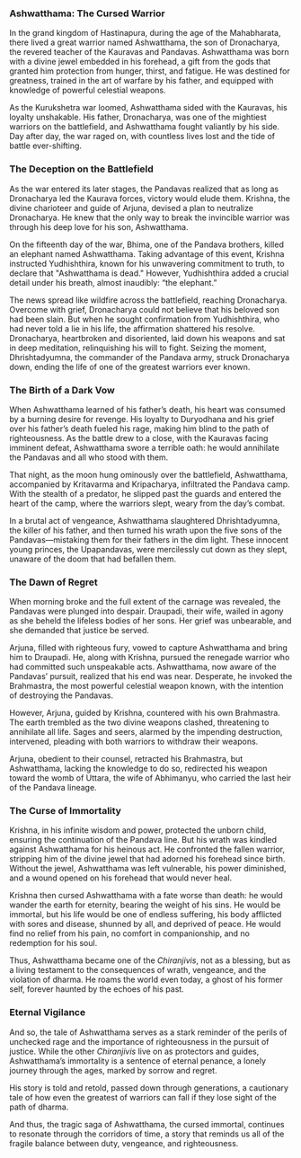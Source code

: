 
### **Ashwatthama: The Cursed Warrior**

In the grand kingdom of Hastinapura, during the age of the Mahabharata, there lived a great warrior named Ashwatthama, the son of Dronacharya, the revered teacher of the Kauravas and Pandavas. Ashwatthama was born with a divine jewel embedded in his forehead, a gift from the gods that granted him protection from hunger, thirst, and fatigue. He was destined for greatness, trained in the art of warfare by his father, and equipped with knowledge of powerful celestial weapons.

As the Kurukshetra war loomed, Ashwatthama sided with the Kauravas, his loyalty unshakable. His father, Dronacharya, was one of the mightiest warriors on the battlefield, and Ashwatthama fought valiantly by his side. Day after day, the war raged on, with countless lives lost and the tide of battle ever-shifting.

### **The Deception on the Battlefield**

As the war entered its later stages, the Pandavas realized that as long as Dronacharya led the Kaurava forces, victory would elude them. Krishna, the divine charioteer and guide of Arjuna, devised a plan to neutralize Dronacharya. He knew that the only way to break the invincible warrior was through his deep love for his son, Ashwatthama.

On the fifteenth day of the war, Bhima, one of the Pandava brothers, killed an elephant named Ashwatthama. Taking advantage of this event, Krishna instructed Yudhishthira, known for his unwavering commitment to truth, to declare that "Ashwatthama is dead." However, Yudhishthira added a crucial detail under his breath, almost inaudibly: “the elephant.” 

The news spread like wildfire across the battlefield, reaching Dronacharya. Overcome with grief, Dronacharya could not believe that his beloved son had been slain. But when he sought confirmation from Yudhishthira, who had never told a lie in his life, the affirmation shattered his resolve. Dronacharya, heartbroken and disoriented, laid down his weapons and sat in deep meditation, relinquishing his will to fight. Seizing the moment, Dhrishtadyumna, the commander of the Pandava army, struck Dronacharya down, ending the life of one of the greatest warriors ever known.

### **The Birth of a Dark Vow**

When Ashwatthama learned of his father’s death, his heart was consumed by a burning desire for revenge. His loyalty to Duryodhana and his grief over his father’s death fueled his rage, making him blind to the path of righteousness. As the battle drew to a close, with the Kauravas facing imminent defeat, Ashwatthama swore a terrible oath: he would annihilate the Pandavas and all who stood with them.

That night, as the moon hung ominously over the battlefield, Ashwatthama, accompanied by Kritavarma and Kripacharya, infiltrated the Pandava camp. With the stealth of a predator, he slipped past the guards and entered the heart of the camp, where the warriors slept, weary from the day’s combat.

In a brutal act of vengeance, Ashwatthama slaughtered Dhrishtadyumna, the killer of his father, and then turned his wrath upon the five sons of the Pandavas—mistaking them for their fathers in the dim light. These innocent young princes, the Upapandavas, were mercilessly cut down as they slept, unaware of the doom that had befallen them.

### **The Dawn of Regret**

When morning broke and the full extent of the carnage was revealed, the Pandavas were plunged into despair. Draupadi, their wife, wailed in agony as she beheld the lifeless bodies of her sons. Her grief was unbearable, and she demanded that justice be served.

Arjuna, filled with righteous fury, vowed to capture Ashwatthama and bring him to Draupadi. He, along with Krishna, pursued the renegade warrior who had committed such unspeakable acts. Ashwatthama, now aware of the Pandavas’ pursuit, realized that his end was near. Desperate, he invoked the Brahmastra, the most powerful celestial weapon known, with the intention of destroying the Pandavas.

However, Arjuna, guided by Krishna, countered with his own Brahmastra. The earth trembled as the two divine weapons clashed, threatening to annihilate all life. Sages and seers, alarmed by the impending destruction, intervened, pleading with both warriors to withdraw their weapons.

Arjuna, obedient to their counsel, retracted his Brahmastra, but Ashwatthama, lacking the knowledge to do so, redirected his weapon toward the womb of Uttara, the wife of Abhimanyu, who carried the last heir of the Pandava lineage.

### **The Curse of Immortality**

Krishna, in his infinite wisdom and power, protected the unborn child, ensuring the continuation of the Pandava line. But his wrath was kindled against Ashwatthama for his heinous act. He confronted the fallen warrior, stripping him of the divine jewel that had adorned his forehead since birth. Without the jewel, Ashwatthama was left vulnerable, his power diminished, and a wound opened on his forehead that would never heal.

Krishna then cursed Ashwatthama with a fate worse than death: he would wander the earth for eternity, bearing the weight of his sins. He would be immortal, but his life would be one of endless suffering, his body afflicted with sores and disease, shunned by all, and deprived of peace. He would find no relief from his pain, no comfort in companionship, and no redemption for his soul.

Thus, Ashwatthama became one of the *Chiranjivis*, not as a blessing, but as a living testament to the consequences of wrath, vengeance, and the violation of dharma. He roams the world even today, a ghost of his former self, forever haunted by the echoes of his past.

### **Eternal Vigilance**

And so, the tale of Ashwatthama serves as a stark reminder of the perils of unchecked rage and the importance of righteousness in the pursuit of justice. While the other *Chiranjivis* live on as protectors and guides, Ashwatthama’s immortality is a sentence of eternal penance, a lonely journey through the ages, marked by sorrow and regret.

His story is told and retold, passed down through generations, a cautionary tale of how even the greatest of warriors can fall if they lose sight of the path of dharma.

And thus, the tragic saga of Ashwatthama, the cursed immortal, continues to resonate through the corridors of time, a story that reminds us all of the fragile balance between duty, vengeance, and righteousness.
